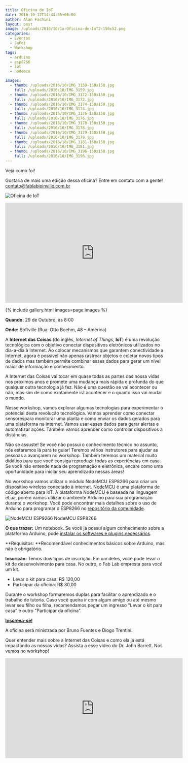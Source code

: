 ```yaml
---
title: Oficina de IoT
date: 2016-10-12T14:44:35+00:00
author: Alan Fachini
layout: post
image: /uploads/2016/10/1a-Oficina-de-IoT2-150x52.png
categories:
  - Eventos
  - JaFoi
  - Workshop
tags:
  - arduino
  - esp8266
  - iot
  - nodemcu

images:
  - thumb: /uploads/2016/10/IMG_3159-150x150.jpg
    full: /uploads/2016/10/IMG_3159.jpg
  - thumb: /uploads/2016/10/IMG_3172-150x150.jpg
    full: /uploads/2016/10/IMG_3172.jpg
  - thumb: /uploads/2016/10/IMG_3174-150x150.jpg
    full: /uploads/2016/10/IMG_3174.jpg
  - thumb: /uploads/2016/10/IMG_3176-150x150.jpg
    full: /uploads/2016/10/IMG_3176.jpg
  - thumb: /uploads/2016/10/IMG_3178-150x150.jpg
    full: /uploads/2016/10/IMG_3178.jpg
  - thumb: /uploads/2016/10/IMG_3179-150x150.jpg
    full: /uploads/2016/10/IMG_3179.jpg
  - thumb: /uploads/2016/10/IMG_3181-150x150.jpg
    full: /uploads/2016/10/IMG_3181.jpg
  - thumb: /uploads/2016/10/IMG_3196-150x150.jpg
    full: /uploads/2016/10/IMG_3196.jpg
---
```

Veja como foi!

Gostaria de mais uma edição dessa oficina? Entre em contato com a gente! <contato@fablabjoinville.com.br>

![Oficina de IoT]({{site.baseurl}}/uploads/2016/10/1a-Oficina-de-IoT2.png)

<center>
<iframe style="border: none; overflow: hidden;" src="https://www.facebook.com/plugins/video.php?href=https%3A%2F%2Fwww.facebook.com%2Ffablabjoinville%2Fvideos%2F1795693240698081%2F&amp;show_text=0&amp;width=560" width="560" height="315" frameborder="0" scrolling="no" allowfullscreen="allowfullscreen"></iframe>
</center>

{% include gallery.html images=page.images %}

**Quando:** 29 de Outubro, às 8:00

**Onde:** Softville (Rua: Otto Boehm, 48 &ndash; América)

A **Internet das Coisas** (do inglês, _Internet of Things,_ **IoT**) é uma
revolução tecnológica com o objetivo conectar dispositivos eletrônicos
utilizados no dia-a-dia à Internet. Ao colocar mecanismos que garantem
conectividade a Internet, agora é possível não apenas rastrear objetos e
coletar novos tipos de dados mas também permite combinar esses dados para gerar
um nível maior de informação e conhecimento.

A Internet das Coisas vai tocar em quase todas as partes das nossa vidas nos
próximos anos e promete uma mudança mais rápida e profunda do que qualquer
outra tecnologia já fez. Não é uma questão se vai acontecer ou não, mas sim de
como exatamente irá acontecer e o quanto isso vai mudar o mundo.

Nesse workshop, vamos explorar algumas tecnologias para experimentar o
potencial desta revolução tecnológica. Vamos aprender como conectar
sensorespara monitorar uma planta e como enviar os dados gerados para uma
plataforma na internet. Vamos usar esses dados para gerar alertas e automatizar
ações. Também vamos aprender como controlar dispositivos a distâncias.

Não se assuste! Se você não possui o conhecimento técnico no assunto, nós
estaremos lá para te guiar! Teremos vários instrutores para ajudar as pessoas a
avançarem no workshop. Também teremos um material muito didático para que você
consiga reproduzir todas as experiências em casa. Se você não entende nada de
programação e eletrônica, encare como uma oportunidade para iniciar seu
aprendizado nessas áreas!

No workshop vamos utilizar o módulo NodeMCU ESP8266 para criar um dispositivo
wireless conectado à
internet. [NodeMCU](https://github.com/nodemcu/nodemcu-devkit-v1.0) é uma
plataforma de código aberto para IoT. A plataforma NodeMCU é baseada na
linguagem eLua, porém vamos utilizar o ambiente Arduino para sua programação
durante o workshop. Você pode encontrar mais detalhes sobre o uso de Arduino
para programar o ESP8266 no [repositório da
comunidade](https://github.com/esp8266/Arduino).


![NodeMCU ESP9266]({{site.baseurl}}/uploads/2016/10/113990105-1-300x225.jpg)
NodeMCU ESP8266

**O que trazer:** Um notebook. Se você já possui algum conhecimento sobre a
plataforma Arduino, pode [instalar os softwares e plugins
necessários](https://github.com/fablabjoinville/iot/tree/master/nodemcu#desenvolvimento).

**Requisitos: **Recomendável conhecimentos básicos sobre Arduino, mas não é
obrigatório.

**Inscrição:** Temos dois tipos de inscrição. Em um deles, você pode levar o
kit de desenvolvimento para casa. No outro, o Fab Lab empresta para você um
kit.

  * Levar o kit para casa: R$ 120,00
  * Participar da oficina: R$ 30,00

Durante o workshop formaremos duplas para facilitar o aprendizado e o trabalho
de tutoria. Caso você queira ir com algum amigo ou até mesmo levar seu filho ou
filha, recomendamos pegar um ingresso "Levar o kit para casa" e outro
"Participar da oficina".

<strong>[Inscreva-se!](https://www.sympla.com.br/oficina-de-iot__95392)</strong>

A oficina será ministrada por Bruno Fuentes e Diogo Trentini.

Quer entender mais sobre a Internet das Coisas e como ela já está impactando as
nossas vidas? Assista a esse vídeo do Dr. John Barrett. Nos vemos no workshop!

<center>
<iframe src="https://www.youtube.com/embed/QaTIt1C5R-M" width="560" height="315" frameborder="0" allowfullscreen="allowfullscreen"></iframe>
</center>
